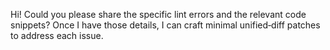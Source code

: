 Hi! Could you please share the specific lint errors and the relevant code snippets? Once I have those details, I can craft minimal unified‑diff patches to address each issue.